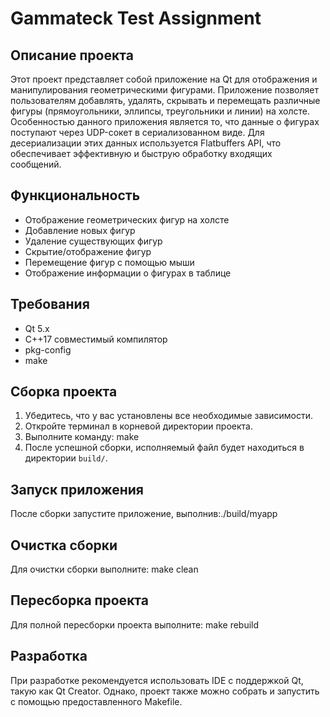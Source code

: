 # Gammateck Test Assignment

## Описание проекта

Этот проект представляет собой приложение на Qt для отображения и манипулирования геометрическими фигурами. Приложение позволяет пользователям добавлять, удалять, скрывать и перемещать различные фигуры (прямоугольники, эллипсы, треугольники и линии) на холсте. Особенностью данного приложения является то, что данные о фигурах поступают через UDP-сокет в сериализованном виде. Для десериализации этих данных используется Flatbuffers API, что обеспечивает эффективную и быструю обработку входящих сообщений.


## Функциональность

- Отображение геометрических фигур на холсте
- Добавление новых фигур
- Удаление существующих фигур
- Скрытие/отображение фигур
- Перемещение фигур с помощью мыши
- Отображение информации о фигурах в таблице

## Требования

- Qt 5.x
- C++17 совместимый компилятор
- pkg-config
- make

## Сборка проекта

1. Убедитесь, что у вас установлены все необходимые зависимости.
2. Откройте терминал в корневой директории проекта.
3. Выполните команду: make
4. После успешной сборки, исполняемый файл будет находиться в директории `build/`.

## Запуск приложения

После сборки запустите приложение, выполнив:./build/myapp

## Очистка сборки

Для очистки сборки выполните:
make clean

## Пересборка проекта

Для полной пересборки проекта выполните:
make rebuild

## Разработка

При разработке рекомендуется использовать IDE с поддержкой Qt, такую как Qt Creator. Однако, проект также можно собрать и запустить с помощью предоставленного Makefile.
